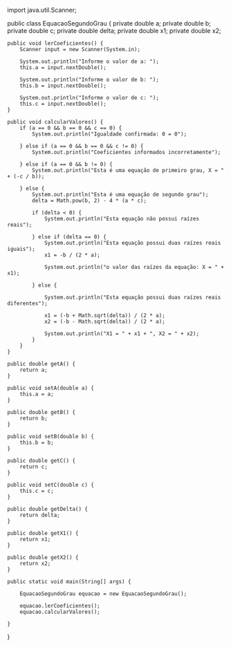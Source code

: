 import java.util.Scanner;

public class EquacaoSegundoGrau {
    private double a;
    private double b;
    private double c;
    private double delta;
    private double x1;
    private double x2;

    public void lerCoeficientes() {
        Scanner input = new Scanner(System.in);
        
        System.out.println("Informe o valor de a: ");
        this.a = input.nextDouble();
        
        System.out.println("Informe o valor de b: ");
        this.b = input.nextDouble();
        
        System.out.println("Informe o valor de c: ");
        this.c = input.nextDouble();
    }

    public void calcularValores() {
        if (a == 0 && b == 0 && c == 0) {
            System.out.println("Igualdade confirmada: 0 = 0");
            
        } else if (a == 0 && b == 0 && c != 0) {
            System.out.println("Coeficientes informados incorretamente");
            
        } else if (a == 0 && b != 0) {
            System.out.println("Esta é uma equação de primeiro grau, X = " + (-c / b));
            
        } else {
            System.out.println("Esta é uma equação de segundo grau");
            delta = Math.pow(b, 2) - 4 * (a * c);
            
            if (delta < 0) {
                System.out.println("Esta equação não possui raízes reais");
                
            } else if (delta == 0) {
                System.out.println("Esta equação possui duas raízes reais iguais");
                x1 = -b / (2 * a);
                
                System.out.println("o valor das raízes da equação: X = " + x1);
                
            } else {
            
                System.out.println("Esta equação possui duas raízes reais diferentes");
                
                x1 = (-b + Math.sqrt(delta)) / (2 * a);
                x2 = (-b - Math.sqrt(delta)) / (2 * a);
                
                System.out.println("X1 = " + x1 + ", X2 = " + x2);
            }
        }
    }

    public double getA() {
        return a;
    }

    public void setA(double a) {
        this.a = a;
    }

    public double getB() {
        return b;
    }

    public void setB(double b) {
        this.b = b;
    }

    public double getC() {
        return c;
    }

    public void setC(double c) {
        this.c = c;
    }

    public double getDelta() {
        return delta;
    }

    public double getX1() {
        return x1;
    }

    public double getX2() {
        return x2;
    }

    public static void main(String[] args) {
    
        EquacaoSegundoGrau equacao = new EquacaoSegundoGrau();
        
        equacao.lerCoeficientes();
        equacao.calcularValores();
        
    }
}
